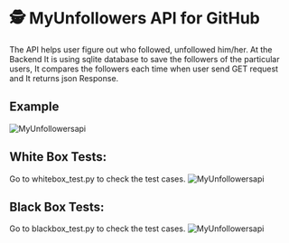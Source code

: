 # 🕵️ MyUnfollowers API for GitHub
The API helps user figure out who followed, unfollowed him/her. At the Backend It is using sqlite database to save the followers of the particular users, It compares the followers each time when user send GET request and It returns json Response.

## Example
<img src ="https://github.com/rawheel/MyUnfollowersApi-GitHub/blob/master/apiresponse.jpg" alt="MyUnfollowersapi">

## White Box Tests:
Go to whitebox_test.py to check the test cases.
<img src ="https://github.com/rawheel/MyUnfollowersApi-GitHub/blob/testing/passed_tests.jpg" alt="MyUnfollowersapi">

## Black Box Tests:
Go to blackbox_test.py to check the test cases.
<img src ="https://github.com/rawheel/MyUnfollowersApi-GitHub/blob/testing/blackbox_passed_tests.jpg" alt="MyUnfollowersapi">

